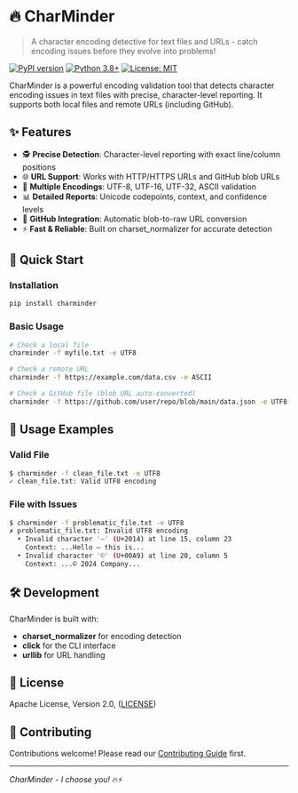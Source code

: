 # 🔥 CharMinder

> A character encoding detective for text files and URLs - catch encoding issues before they evolve into problems!

[![PyPI version](https://badge.fury.io/py/charminder.svg)](https://badge.fury.io/py/charminder)
[![Python 3.8+](https://img.shields.io/badge/python-3.8+-blue.svg)](https://www.python.org/downloads/)
[![License: MIT](https://img.shields.io/badge/License-MIT-yellow.svg)](https://opensource.org/licenses/MIT)

CharMinder is a powerful encoding validation tool that detects character encoding issues in text files with precise, character-level reporting. It supports both local files and remote URLs (including GitHub).

## ✨ Features

- 🕵️ **Precise Detection**: Character-level reporting with exact line/column positions
- 🌐 **URL Support**: Works with HTTP/HTTPS URLs and GitHub blob URLs
- 🎯 **Multiple Encodings**: UTF-8, UTF-16, UTF-32, ASCII validation
- 📊 **Detailed Reports**: Unicode codepoints, context, and confidence levels
- 🔄 **GitHub Integration**: Automatic blob-to-raw URL conversion
- ⚡ **Fast & Reliable**: Built on charset_normalizer for accurate detection

## 🚀 Quick Start

### Installation
```bash
pip install charminder
```

### Basic Usage
```bash
# Check a local file
charminder -f myfile.txt -e UTF8

# Check a remote URL
charminder -f https://example.com/data.csv -e ASCII

# Check a GitHub file (blob URL auto-converted)
charminder -f https://github.com/user/repo/blob/main/data.json -e UTF8
```

## 📖 Usage Examples

### Valid File
```bash
$ charminder -f clean_file.txt -e UTF8
✓ clean_file.txt: Valid UTF8 encoding
```

### File with Issues
```bash
$ charminder -f problematic_file.txt -e UTF8
✗ problematic_file.txt: Invalid UTF8 encoding
  • Invalid character '—' (U+2014) at line 15, column 23
    Context: ...Hello — this is...
  • Invalid character '©' (U+00A9) at line 20, column 5
    Context: ...© 2024 Company...
```

## 🛠️ Development

CharMinder is built with:
- **charset_normalizer** for encoding detection
- **click** for the CLI interface
- **urllib** for URL handling

## 📝 License

Apache License, Version 2.0, ([LICENSE](LICENSE))

## 🤝 Contributing

Contributions welcome! Please read our [Contributing Guide](CONTRIBUTING.md) first.

---

*CharMinder - I choose you!* 🔥⚡